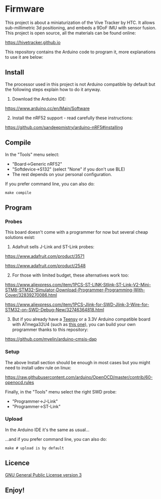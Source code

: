 # Firmware

This project is about a miniaturization of the Vive Tracker by HTC.
It allows sub-millimetric 3d positioning, and embeds a 9DoF IMU with sensor
fusion. This project is open source, all the materials can be found online:

https://hivetracker.github.io

This repository contains the Arduino code to program it, more explanations to
use it are below:


## Install

The processor used in this project is not Arduino compatible by default but
the following steps explain how to do it anyway.

1) Download the Arduino IDE:

https://www.arduino.cc/en/Main/Software

2) Install the nRF52 support - read carefully these instructions:

https://github.com/sandeepmistry/arduino-nRF5#installing


## Compile

In the "Tools" menu select:
- "Board->Generic nRF52"
- "Softdevice->S132" (select "None" if you don't use BLE)
- The rest depends on your personal configuration.

If you prefer command line, you can also do:

    make compile

## Program

### Probes

This board doesn't come with a programmer for now but several cheap solutions
exist:

1) Adafruit sells J-Link and ST-Link probes:

https://www.adafruit.com/product/3571

https://www.adafruit.com/product/2548

2) For those with limited budget, these alternatives work too:

https://www.aliexpress.com/item/1PCS-ST-LINK-Stlink-ST-Link-V2-Mini-STM8-STM32-Simulator-Download-Programmer-Programming-With-Cover/32839270086.html

https://www.aliexpress.com/item/1PCS-Jlink-for-SWD-Jlink-3-Wire-for-STM32-on-SWD-Debug-New/32746364818.html

3) But if you already have a [Teensy](https://www.pjrc.com/teensy/) or a 3.3V
Arduino compatible board with ATmega32U4 (such as
[this one](https://www.aliexpress.com/item/Beetle-USB-ATMEGA32U4-Mini-Development-Board-Module-Leonardo-R3/32710925124.html)),
you can build your own programmer thanks to this repository:

https://github.com/myelin/arduino-cmsis-dap


### Setup

The above Install section should be enough in most cases but you might need to
install udev rule on linux:

https://raw.githubusercontent.com/arduino/OpenOCD/master/contrib/60-openocd.rules

Finally, in the "Tools" menu select the right SWD probe:
- "Programmer->J-Link"
- "Programmer->ST-Link"


### Upload

In the Arduino IDE it's the same as usual...

...and if you prefer command line, you can also do:

    make # upload is by default

## Licence
[GNU General Public License version 3](https://opensource.org/licenses/GPL-3.0)


## Enjoy!

